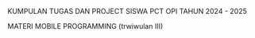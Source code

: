 KUMPULAN TUGAS DAN PROJECT SISWA PCT OPI TAHUN 2024 - 2025 

MATERI MOBILE PROGRAMMING (trwiwulan III)